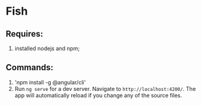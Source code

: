 # Fish

## Requires:

1. installed nodejs and npm;

## Commands:

1. 'npm install -g @angular/cli'
2. Run `ng serve` for a dev server. Navigate to `http://localhost:4200/`. The app will automatically reload if you change any of the source files.
